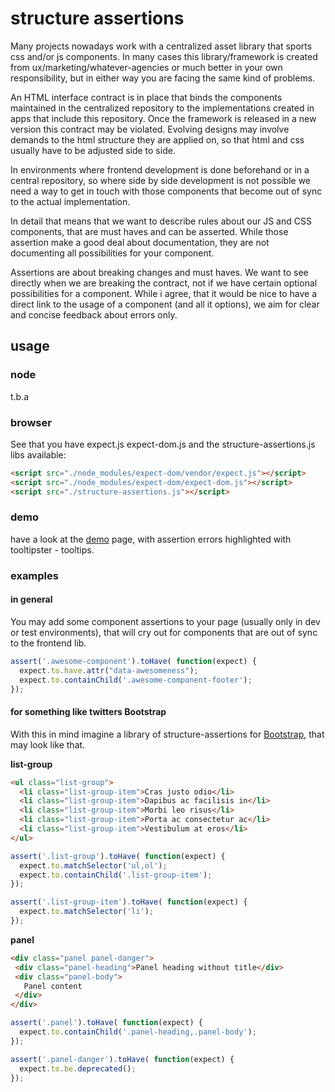 # structure assertions

Many projects nowadays work with a centralized asset library that sports css and/or js components.
In many cases this library/framework is created from ux/marketing/whatever-agencies or much better in your own responsibility,
but in either way you are facing the same kind of problems.

An HTML interface contract is in place that binds the components maintained in the centralized repository
to the implementations created in apps that include this repository. Once the framework is released in a new version
this contract may be violated. Evolving designs may involve demands to the html structure they are applied on,
so that html and css usually have to be adjusted side to side.

In environments where frontend development is done beforehand or in a central repository,
so where side by side development is not possible we need a way to get in touch with those components
that become out of sync to the actual implementation.

In detail that means that we want to describe rules about our JS and CSS components,
that are must haves and can be asserted. While those assertion make a good deal about documentation,
they are not documenting all possibilities for your component.

Assertions are about breaking changes and must haves. We want to see directly when we are breaking the contract,
not if we have certain optional possibilities for a component. While i agree, that it would be nice
to have a direct link to the usage of a component (and all it options), we aim for clear and concise feedback about errors only.

## usage

### node

t.b.a

### browser

See that you have expect.js expect-dom.js and the structure-assertions.js libs available:

```html
<script src="./node_modules/expect-dom/vendor/expect.js"></script>
<script src="./node_modules/expect-dom/expect-dom.js"></script>
<script src="./structure-assertions.js"></script>
```

### demo

have a look at the [demo](https://mechanoid.github.io/structure-assertions/demo.html) page,
with assertion errors highlighted with tooltipster - tooltips.

### examples

#### in general

You may add some component assertions to your page (usually only in dev or test environments),
that will cry out for components that are out of sync to the frontend lib.

```js
assert('.awesome-component').toHave( function(expect) {
  expect.to.have.attr("data-awesomeness");
  expect.to.containChild('.awesome-component-footer');
});
```

#### for something like twitters Bootstrap

With this in mind imagine a library of structure-assertions for [Bootstrap](http://getbootstrap.com/),
that may look like that.

**list-group**

```html
<ul class="list-group">
  <li class="list-group-item">Cras justo odio</li>
  <li class="list-group-item">Dapibus ac facilisis in</li>
  <li class="list-group-item">Morbi leo risus</li>
  <li class="list-group-item">Porta ac consectetur ac</li>
  <li class="list-group-item">Vestibulum at eros</li>
</ul>
```

```js
assert('.list-group').toHave( function(expect) {
  expect.to.matchSelector('ul,ol');
  expect.to.containChild('.list-group-item');
});

assert('.list-group-item').toHave( function(expect) {
  expect.to.matchSelector('li');
});
```

**panel**

```html
<div class="panel panel-danger">
 <div class="panel-heading">Panel heading without title</div>
 <div class="panel-body">
   Panel content
 </div>
</div>
```

```js
assert('.panel').toHave( function(expect) {
  expect.to.containChild('.panel-heading,.panel-body');
});

assert('.panel-danger').toHave( function(expect) {
  expect.to.be.deprecated();
});
```
